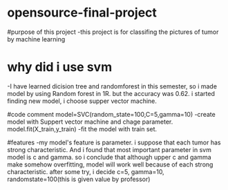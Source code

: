 # opensource-final-project
#purpose of this project
-this project is for classifing the pictures of tumor by machine learning 

# why did i use svm
-I have learned dicision tree and randomforest in this semester, so i made model by using Random forest in 1R. but the accuracy was 0.62. i started finding new model, i choose supper vector machine.


#code comment
model=SVC(random_state=100,C=5,gamma=10)
-create model with Suppert vector machine and chage parameter.
model.fit(X_train,y_train)
-fit the model with train set.

#features
-my model's feature is parameter. i suppose that each tumor has strong characteristic. And i found that most important parameter in svm model is c and gamma. so i conclude that although upper c and gamma make somehow overfitting, model will work well because of each strong characteristic. after some try, i decide c=5, gamma=10, randomstate=100(this is given value by professor) 
